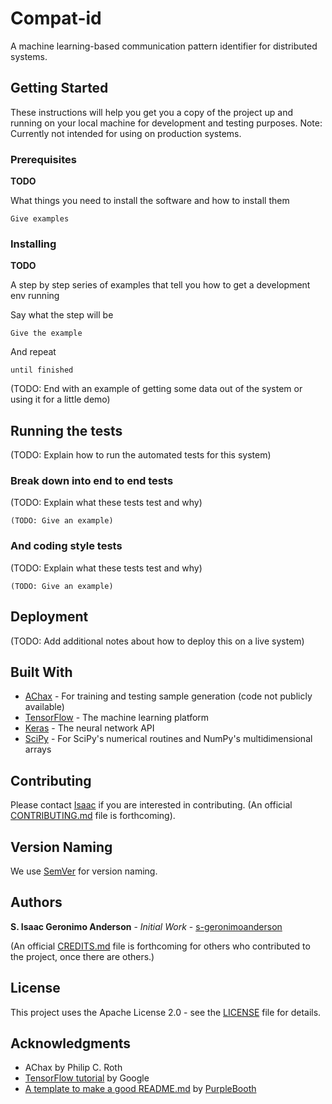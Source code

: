 # Compat-id

A machine learning-based communication pattern identifier for distributed systems.

## Getting Started

These instructions will help you get you a copy of the project up and running on your local machine for development and testing purposes. Note: Currently not intended for using on production systems.

### Prerequisites

**TODO**

What things you need to install the software and how to install them

```
Give examples
```

### Installing

**TODO**

A step by step series of examples that tell you how to get a development env running

Say what the step will be

```
Give the example
```

And repeat

```
until finished
```

(TODO: End with an example of getting some data out of the system or using it for a little demo)

## Running the tests

(TODO: Explain how to run the automated tests for this system)

### Break down into end to end tests

(TODO: Explain what these tests test and why)

```
(TODO: Give an example)
```

### And coding style tests

(TODO: Explain what these tests test and why)

```
(TODO: Give an example)
```

## Deployment

(TODO: Add additional notes about how to deploy this on a live system)

## Built With

- [AChax](https://dyninst.github.io/scalable_tools_workshop/petascale2018/assets/slides/Roth-ScalableTools-20180709-small.pdf) - For training and testing sample generation (code not publicly available)
- [TensorFlow](https://www.tensorflow.org) - The machine learning platform
- [Keras](https://keras.io) - The neural network API
- [SciPy](https://www.scipy.org) - For SciPy's numerical routines and NumPy's multidimensional arrays

## Contributing

Please contact [Isaac](mailto:s-geronimoanderson@users.noreply.github.com) if you are interested in contributing. (An official [CONTRIBUTING.md](CONTRIBUTING.md) file is forthcoming).

## Version Naming

We use [SemVer](http://semver.org/) for version naming.

## Authors

**S. Isaac Geronimo Anderson** - *Initial Work* - [s-geronimoanderson](https://github.com/s-geronimoanderson)

(An official [CREDITS.md](CREDITS.md) file is forthcoming for others who contributed to the project, once there are others.)

## License

This project uses the Apache License 2.0 - see the [LICENSE](LICENSE) file for details.

## Acknowledgments

- AChax by Philip C. Roth
- [TensorFlow tutorial](https://www.tensorflow.org/tutorials/keras/basic_classification) by Google
- [A template to make a good README.md](https://gist.github.com/PurpleBooth/109311bb0361f32d87a2) by [PurpleBooth](https://github.com/PurpleBooth)
